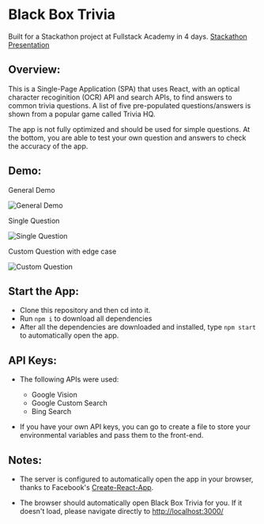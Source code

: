 # Black Box Trivia

Built for a Stackathon project at Fullstack Academy in 4 days. [Stackathon Presentation](https://www.youtube.com/watch?v=WeijjGtC30Y&list=PLx0iOsdUOUmnmSuYRD63kcCzzr5hpr3cW)


## Overview:
This is a Single-Page Application (SPA) that uses React, with an optical character recoginition (OCR) API and search APIs, to find answers to common trivia questions. A list of five pre-populated questions/answers is shown from a popular game called Trivia HQ. 

The app is not fully optimized and should be used for simple questions. At the bottom, you are able to test your own question and answers to check the accuracy of the app.

## Demo:
General Demo

![General Demo](https://i.imgur.com/KPMZwm9.gif)

Single Question

![Single Question](https://i.imgur.com/ZYYJYMr.gif)

Custom Question with edge case

![Custom Question](https://i.imgur.com/OBHRTCB.gif)

## Start the App:
* Clone this repository and then cd into it.
* Run `npm i` to download all dependencies
* After all the dependencies are downloaded and installed, type `npm start` to automatically open the app.

## API Keys:
* The following APIs were used:
  * Google Vision
  * Google Custom Search
  * Bing Search

* If you have your own API keys, you can go to create a file to store your environmental variables and pass them to the front-end.


## Notes:
* The server is configured to automatically open the app in your browser, thanks to Facebook's [Create-React-App](https://github.com/facebook/create-react-app). 

* The browser should automatically open Black Box Trivia for you. If it doesn't load, please navigate directly to [http://localhost:3000/](http://localhost:3000/)
